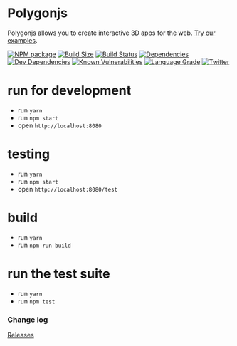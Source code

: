 # Polygonjs

Polygonjs allows you to create interactive 3D apps for the web. [Try our examples](https://polygonjs.com/).

[![NPM package][npm]][npm-url]
[![Build Size][build-size]][build-size-url]
[![Build Status][build-status]][build-status-url]
[![Dependencies][dependencies]][dependencies-url]
[![Dev Dependencies][dev-dependencies]][dev-dependencies-url]
[![Known Vulnerabilities][snyk]][snyk-url]
[![Language Grade][lgtm]][lgtm-url]
[![Twitter](https://img.shields.io/twitter/follow/polygonjs.svg?style=social&label=Follow)](https://twitter.com/intent/follow?screen_name=polygonjs)

# run for development

-   run `yarn`
-   run `npm start`
-   open `http://localhost:8080`

# testing

-   run `yarn`
-   run `npm start`
-   open `http://localhost:8080/test`

# build

-   run `yarn`
-   run `npm run build`

# run the test suite

-   run `yarn`
-   run `npm test`

### Change log

[Releases](https://github.com/polygonjs/polygonjs-engine/releases)

[npm]: https://img.shields.io/npm/v/three.svg
[npm-url]: https://www.npmjs.com/package/polygonjs-engine
[build-size]: https://badgen.net/bundlephobia/minzip/polygonjs-engine
[build-size-url]: https://bundlephobia.com/result?p=polygonjs-engine
[build-status]: https://travis-ci.org/polygonjs/polygonjs-engine.svg?branch=dev
[build-status-url]: https://travis-ci.org/polygonjs/polygonjs-engine
[dependencies]: https://img.shields.io/david/polygonjs/polygonjs-engine.svg
[dependencies-url]: https://david-dm.org/polygonjs/polygonjs-engine
[dev-dependencies]: https://img.shields.io/david/dev/polygonjs/polygonjs-engine.svg
[dev-dependencies-url]: https://david-dm.org/polygonjs/polygonjs-engine#info=devDependencies
[snyk]: https://snyk.io/test/github/polygonjs/polygonjs-engine/badge.svg?targetFile=package.json
[snyk-url]: https://snyk.io/test/github/polygonjs/polygonjs-engine?targetFile=package.json
[lgtm]: https://img.shields.io/lgtm/grade/javascript/g/polygonjs/polygonjs-engine.svg?label=code%20quality
[lgtm-url]: https://lgtm.com/projects/g/polygonjs/polygonjs-engine/
